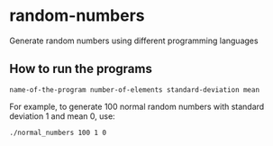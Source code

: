 # random-numbers

Generate random numbers using different programming languages

## How to run the programs

```shell
name-of-the-program number-of-elements standard-deviation mean
```

For example, to generate 100 normal random numbers with standard deviation 1 and mean 0, use:

```shell
./normal_numbers 100 1 0
```
